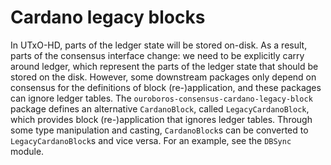 # Cardano legacy blocks

In UTxO-HD, parts of the ledger state will be stored on-disk. As a result, parts
of the consensus interface change: we need to be explicitly carry around ledger,
which represent the parts of the ledger state that should be stored on the disk.
However, some downstream packages only depend on consensus for the definitions
of block (re-)application, and these packages can ignore ledger tables. The
`ouroboros-consensus-cardano-legacy-block` package defines an alternative
`CardanoBlock`, called `LegacyCardanoBlock`, which provides block
(re-)application that ignores ledger tables. Through some type manipulation and
casting, `CardanoBlock`s can be converted to `LegacyCardanoBlock`s and vice
versa. For an example, see the `DBSync` module.